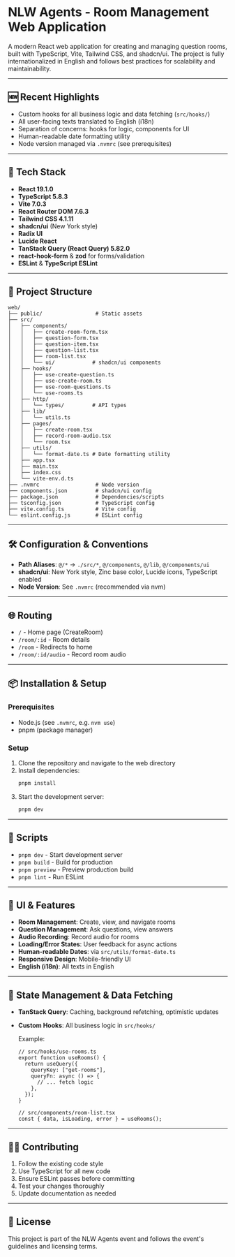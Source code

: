 # NLW Agents - Room Management Web Application

A modern React web application for creating and managing question rooms, built with TypeScript, Vite, Tailwind CSS, and shadcn/ui. The project is fully internationalized in English and follows best practices for scalability and maintainability.

---

## 🆕 Recent Highlights

- Custom hooks for all business logic and data fetching (`src/hooks/`)
- All user-facing texts translated to English (i18n)
- Separation of concerns: hooks for logic, components for UI
- Human-readable date formatting utility
- Node version managed via `.nvmrc` (see prerequisites)

---

## 🚀 Tech Stack

- **React 19.1.0**
- **TypeScript 5.8.3**
- **Vite 7.0.3**
- **React Router DOM 7.6.3**
- **Tailwind CSS 4.1.11**
- **shadcn/ui** (New York style)
- **Radix UI**
- **Lucide React**
- **TanStack Query (React Query) 5.82.0**
- **react-hook-form** & **zod** for forms/validation
- **ESLint** & **TypeScript ESLint**

---

## 📁 Project Structure

```
web/
├── public/                 # Static assets
├── src/
│   ├── components/
│   │   ├── create-room-form.tsx
│   │   ├── question-form.tsx
│   │   ├── question-item.tsx
│   │   ├── question-list.tsx
│   │   ├── room-list.tsx
│   │   └── ui/            # shadcn/ui components
│   ├── hooks/
│   │   ├── use-create-question.ts
│   │   ├── use-create-room.ts
│   │   ├── use-room-questions.ts
│   │   └── use-rooms.ts
│   ├── http/
│   │   └── types/         # API types
│   ├── lib/
│   │   └── utils.ts
│   ├── pages/
│   │   ├── create-room.tsx
│   │   ├── record-room-audio.tsx
│   │   └── room.tsx
│   ├── utils/
│   │   └── format-date.ts # Date formatting utility
│   ├── app.tsx
│   ├── main.tsx
│   ├── index.css
│   └── vite-env.d.ts
├── .nvmrc                  # Node version
├── components.json         # shadcn/ui config
├── package.json            # Dependencies/scripts
├── tsconfig.json           # TypeScript config
├── vite.config.ts          # Vite config
└── eslint.config.js        # ESLint config
```

---

## 🛠️ Configuration & Conventions

- **Path Aliases**: `@/*` → `./src/*`, `@/components`, `@/lib`, `@/components/ui`
- **shadcn/ui**: New York style, Zinc base color, Lucide icons, TypeScript enabled
- **Node Version**: See `.nvmrc` (recommended via nvm)

---

## 🌐 Routing

- `/` - Home page (CreateRoom)
- `/room/:id` - Room details
- `/room` - Redirects to home
- `/room/:id/audio` - Record room audio

---

## 📦 Installation & Setup

### Prerequisites

- Node.js (see `.nvmrc`, e.g. `nvm use`)
- pnpm (package manager)

### Setup

1. Clone the repository and navigate to the web directory
2. Install dependencies:
   ```bash
   pnpm install
   ```
3. Start the development server:
   ```bash
   pnpm dev
   ```

---

## 🚀 Scripts

- `pnpm dev` - Start development server
- `pnpm build` - Build for production
- `pnpm preview` - Preview production build
- `pnpm lint` - Run ESLint

---

## 🎨 UI & Features

- **Room Management**: Create, view, and navigate rooms
- **Question Management**: Ask questions, view answers
- **Audio Recording**: Record audio for rooms
- **Loading/Error States**: User feedback for async actions
- **Human-readable Dates**: via `src/utils/format-date.ts`
- **Responsive Design**: Mobile-friendly UI
- **English (i18n)**: All texts in English

---

## 🔄 State Management & Data Fetching

- **TanStack Query**: Caching, background refetching, optimistic updates
- **Custom Hooks**: All business logic in `src/hooks/`

  Example:

  ```tsx
  // src/hooks/use-rooms.ts
  export function useRooms() {
    return useQuery({
      queryKey: ["get-rooms"],
      queryFn: async () => {
        // ... fetch logic
      },
    });
  }

  // src/components/room-list.tsx
  const { data, isLoading, error } = useRooms();
  ```

---

## 🧑‍💻 Contributing

1. Follow the existing code style
2. Use TypeScript for all new code
3. Ensure ESLint passes before committing
4. Test your changes thoroughly
5. Update documentation as needed

---

## 📄 License

This project is part of the NLW Agents event and follows the event's guidelines and licensing terms.

